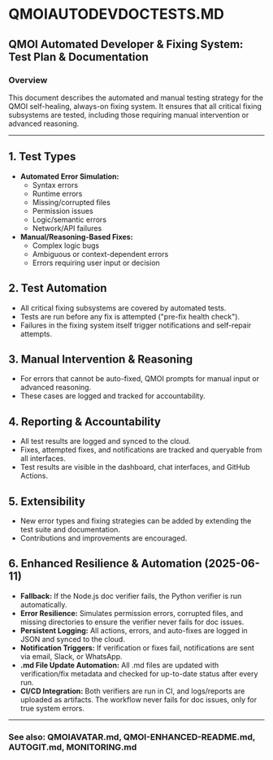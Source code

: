 # QMOIAUTODEVDOCTESTS.MD

## QMOI Automated Developer & Fixing System: Test Plan & Documentation

### Overview

This document describes the automated and manual testing strategy for the QMOI self-healing, always-on fixing system. It ensures that all critical fixing subsystems are tested, including those requiring manual intervention or advanced reasoning.

---

## 1. Test Types

- **Automated Error Simulation:**
  - Syntax errors
  - Runtime errors
  - Missing/corrupted files
  - Permission issues
  - Logic/semantic errors
  - Network/API failures
- **Manual/Reasoning-Based Fixes:**
  - Complex logic bugs
  - Ambiguous or context-dependent errors
  - Errors requiring user input or decision

## 2. Test Automation

- All critical fixing subsystems are covered by automated tests.
- Tests are run before any fix is attempted ("pre-fix health check").
- Failures in the fixing system itself trigger notifications and self-repair attempts.

## 3. Manual Intervention & Reasoning

- For errors that cannot be auto-fixed, QMOI prompts for manual input or advanced reasoning.
- These cases are logged and tracked for accountability.

## 4. Reporting & Accountability

- All test results are logged and synced to the cloud.
- Fixes, attempted fixes, and notifications are tracked and queryable from all interfaces.
- Test results are visible in the dashboard, chat interfaces, and GitHub Actions.

## 5. Extensibility

- New error types and fixing strategies can be added by extending the test suite and documentation.
- Contributions and improvements are encouraged.

## 6. Enhanced Resilience & Automation (2025-06-11)

- **Fallback:** If the Node.js doc verifier fails, the Python verifier is run automatically.
- **Error Resilience:** Simulates permission errors, corrupted files, and missing directories to ensure the verifier never fails for doc issues.
- **Persistent Logging:** All actions, errors, and auto-fixes are logged in JSON and synced to the cloud.
- **Notification Triggers:** If verification or fixes fail, notifications are sent via email, Slack, or WhatsApp.
- **.md File Update Automation:** All .md files are updated with verification/fix metadata and checked for up-to-date status after every run.
- **CI/CD Integration:** Both verifiers are run in CI, and logs/reports are uploaded as artifacts. The workflow never fails for doc issues, only for true system errors.

---

### See also: QMOIAVATAR.md, QMOI-ENHANCED-README.md, AUTOGIT.md, MONITORING.md
